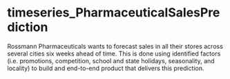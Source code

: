# timeseries_PharmaceuticalSalesPrediction
Rossmann Pharmaceuticals wants to forecast sales in all their stores across several cities six weeks ahead of time. This is done using identified factors (i.e. promotions, competition, school and state holidays, seasonality, and locality) to build and end-to-end product that delivers this prediction.
